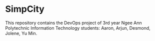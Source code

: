 # SimpCity

This repository contains the DevOps project of 3rd year Ngee Ann Polytechnic Information Technology students: Aaron, Arjun, Desmond, Jolene, Yu Min. 
